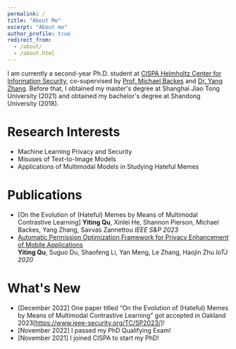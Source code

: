 ```yaml
---
permalink: /
title: "About Me"
excerpt: "About me"
author_profile: true
redirect_from: 
  - /about/
  - /about.html
---
```

I am currently a second-year Ph.D. student at [CISPA Helmholtz Center for Information Security](https://cispa.de/en), co-supervised by [Prof. Michael Backes](https://cispa.de/en/about/director-page) and [Dr. Yang Zhang](https://yangzhangalmo.github.io/). Before that, I obtained my master's degree at Shanghai Jiao Tong University (2021) and obtained my bachelor's degree at Shandong University (2018).

Research Interests
======
- Machine Learning Privacy and Security
- Misuses of Text-to-Image Models
- Applications of Multimodal Models in Studying Hateful Memes

Publications
======
- [On the Evolution of (Hateful) Memes by Means of Multimodal Contrastive Learning]
<b>Yiting Qu</b>, Xinlei He, Shannon Pierson, Michael Backes, Yang Zhang, Savvas Zannettou
*IEEE S&P 2023*
- [Automatic Permission Optimization Framework for Privacy Enhancement of Mobile Applications](https://ieeexplore.ieee.org/abstract/document/9270036)\
<b>Yiting Qu</b>, Suguo Du, Shaofeng Li, Yan Meng, Le Zhang, Haojin Zhu
*IoTJ 2020*

What's New
======
- [December 2022] One paper titled “On the Evolution of (Hateful) Memes by Means of Multimodal Contrastive Learning” got accepted in Oakland 2023[https://www.ieee-security.org/TC/SP2023/]!
- [November 2022] I passed my PhD Qualifying Exam!
- [November 2021] I joined CISPA to start my PhD!
